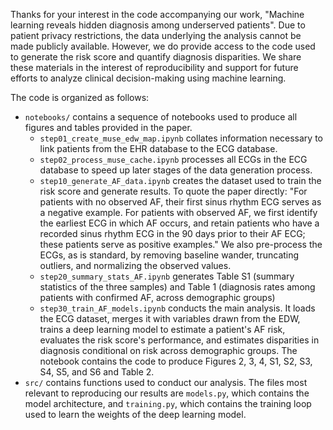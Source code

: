 Thanks for your interest in the code accompanying our work, "Machine learning reveals hidden diagnosis among underserved patients". Due to patient privacy restrictions, the data underlying the analysis cannot be made publicly available. However, we do provide access to the code used to generate the risk score and quantify diagnosis disparities. We share these materials in the interest of reproducibility and support for future efforts to analyze clinical decision-making using machine learning.

The code is organized as follows: 
- `notebooks/` contains a sequence of notebooks used to produce all figures and tables provided in the paper. 
    - `step01_create_muse_edw_map.ipynb` collates information necessary to link patients from the EHR database to the ECG database.
    - `step02_process_muse_cache.ipynb` processes all ECGs in the ECG database to speed up later stages of the data generation process. 
    - `step10_generate_AF_data.ipynb` creates the dataset used to train the risk score and generate results. To quote the paper directly: "For patients with no observed AF, their first sinus rhythm ECG serves as a negative example. For patients with observed AF, we first identify the earliest ECG in which AF occurs, and retain patients who have a recorded sinus rhythm ECG in the 90 days prior to their AF ECG;  these patients serve as positive examples." We also pre-process the ECGs, as is standard, by removing baseline wander, truncating outliers, and normalizing the observed values.
    - `step20_summary_stats_AF.ipynb` generates Table S1 (summary statistics of the three samples) and Table 1 (diagnosis rates among patients with confirmed AF, across demographic groups)
    - `step30_train_AF_models.ipynb` conducts the main analysis. It loads the ECG dataset, merges it with variables drawn from the EDW, trains a deep learning model to estimate a patient's AF risk, evaluates the risk score's performance, and estimates disparities in diagnosis conditional on risk across demographic groups. The notebook contains the code to produce Figures 2, 3, 4, S1, S2, S3, S4, S5, and S6 and Table 2.
- `src/` contains functions used to conduct our analysis. The files most relevant to reproducing our results are `models.py`, which contains the model architecture, and `training.py`, which contains the training loop used to learn the weights of the deep learning model.
